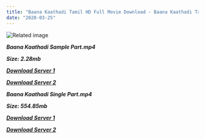 ```yaml
---
title: "Baana Kaathadi Tamil HD Full Movie Download - Baana Kaathadi Tamil HD Movie Downlaod"
date: "2020-03-25"
---
```


![Related image](https://fiveminutesofmagic.files.wordpress.com/2010/05/baana-00-album-art.jpg)

**_Baana Kaathadi Sample Part.mp4_**

**_Size: 2.28mb_**

**_[Download Server 1](http://p1.wetransfer.vip/files/Tamil{8713b6b5f6e59cdcf244c33a3a7a492372c7347c9d869ddefa7d70dd3612d3d9}20Movies/Tamil{8713b6b5f6e59cdcf244c33a3a7a492372c7347c9d869ddefa7d70dd3612d3d9}20Recent{8713b6b5f6e59cdcf244c33a3a7a492372c7347c9d869ddefa7d70dd3612d3d9}20Movies/Baana{8713b6b5f6e59cdcf244c33a3a7a492372c7347c9d869ddefa7d70dd3612d3d9}20Kaathadi{8713b6b5f6e59cdcf244c33a3a7a492372c7347c9d869ddefa7d70dd3612d3d9}20(2010)/Baana{8713b6b5f6e59cdcf244c33a3a7a492372c7347c9d869ddefa7d70dd3612d3d9}20Kaathadi/Baana{8713b6b5f6e59cdcf244c33a3a7a492372c7347c9d869ddefa7d70dd3612d3d9}20Kaathadi{8713b6b5f6e59cdcf244c33a3a7a492372c7347c9d869ddefa7d70dd3612d3d9}20(2010){8713b6b5f6e59cdcf244c33a3a7a492372c7347c9d869ddefa7d70dd3612d3d9}20Sample{8713b6b5f6e59cdcf244c33a3a7a492372c7347c9d869ddefa7d70dd3612d3d9}20(640x360).mp4)_**

**_[Download Server 2](http://p1.wetransfer.vip/files/Tamil{8713b6b5f6e59cdcf244c33a3a7a492372c7347c9d869ddefa7d70dd3612d3d9}20Movies/Tamil{8713b6b5f6e59cdcf244c33a3a7a492372c7347c9d869ddefa7d70dd3612d3d9}20Recent{8713b6b5f6e59cdcf244c33a3a7a492372c7347c9d869ddefa7d70dd3612d3d9}20Movies/Baana{8713b6b5f6e59cdcf244c33a3a7a492372c7347c9d869ddefa7d70dd3612d3d9}20Kaathadi{8713b6b5f6e59cdcf244c33a3a7a492372c7347c9d869ddefa7d70dd3612d3d9}20(2010)/Baana{8713b6b5f6e59cdcf244c33a3a7a492372c7347c9d869ddefa7d70dd3612d3d9}20Kaathadi/Baana{8713b6b5f6e59cdcf244c33a3a7a492372c7347c9d869ddefa7d70dd3612d3d9}20Kaathadi{8713b6b5f6e59cdcf244c33a3a7a492372c7347c9d869ddefa7d70dd3612d3d9}20(2010){8713b6b5f6e59cdcf244c33a3a7a492372c7347c9d869ddefa7d70dd3612d3d9}20Sample{8713b6b5f6e59cdcf244c33a3a7a492372c7347c9d869ddefa7d70dd3612d3d9}20(640x360).mp4)_**

**_Baana Kaathadi Single Part.mp4_**

**_Size: 554.85mb_**

**_[Download Server 1](http://p1.wetransfer.vip/files/Tamil{8713b6b5f6e59cdcf244c33a3a7a492372c7347c9d869ddefa7d70dd3612d3d9}20Movies/Tamil{8713b6b5f6e59cdcf244c33a3a7a492372c7347c9d869ddefa7d70dd3612d3d9}20Recent{8713b6b5f6e59cdcf244c33a3a7a492372c7347c9d869ddefa7d70dd3612d3d9}20Movies/Baana{8713b6b5f6e59cdcf244c33a3a7a492372c7347c9d869ddefa7d70dd3612d3d9}20Kaathadi{8713b6b5f6e59cdcf244c33a3a7a492372c7347c9d869ddefa7d70dd3612d3d9}20(2010)/Baana{8713b6b5f6e59cdcf244c33a3a7a492372c7347c9d869ddefa7d70dd3612d3d9}20Kaathadi/Baana{8713b6b5f6e59cdcf244c33a3a7a492372c7347c9d869ddefa7d70dd3612d3d9}20Kaathadi{8713b6b5f6e59cdcf244c33a3a7a492372c7347c9d869ddefa7d70dd3612d3d9}20(2010){8713b6b5f6e59cdcf244c33a3a7a492372c7347c9d869ddefa7d70dd3612d3d9}20Single{8713b6b5f6e59cdcf244c33a3a7a492372c7347c9d869ddefa7d70dd3612d3d9}20Part{8713b6b5f6e59cdcf244c33a3a7a492372c7347c9d869ddefa7d70dd3612d3d9}20(640x360).mp4)_**

**_[Download Server 2](http://p1.wetransfer.vip/files/Tamil{8713b6b5f6e59cdcf244c33a3a7a492372c7347c9d869ddefa7d70dd3612d3d9}20Movies/Tamil{8713b6b5f6e59cdcf244c33a3a7a492372c7347c9d869ddefa7d70dd3612d3d9}20Recent{8713b6b5f6e59cdcf244c33a3a7a492372c7347c9d869ddefa7d70dd3612d3d9}20Movies/Baana{8713b6b5f6e59cdcf244c33a3a7a492372c7347c9d869ddefa7d70dd3612d3d9}20Kaathadi{8713b6b5f6e59cdcf244c33a3a7a492372c7347c9d869ddefa7d70dd3612d3d9}20(2010)/Baana{8713b6b5f6e59cdcf244c33a3a7a492372c7347c9d869ddefa7d70dd3612d3d9}20Kaathadi/Baana{8713b6b5f6e59cdcf244c33a3a7a492372c7347c9d869ddefa7d70dd3612d3d9}20Kaathadi{8713b6b5f6e59cdcf244c33a3a7a492372c7347c9d869ddefa7d70dd3612d3d9}20(2010){8713b6b5f6e59cdcf244c33a3a7a492372c7347c9d869ddefa7d70dd3612d3d9}20Single{8713b6b5f6e59cdcf244c33a3a7a492372c7347c9d869ddefa7d70dd3612d3d9}20Part{8713b6b5f6e59cdcf244c33a3a7a492372c7347c9d869ddefa7d70dd3612d3d9}20(640x360).mp4)_**
